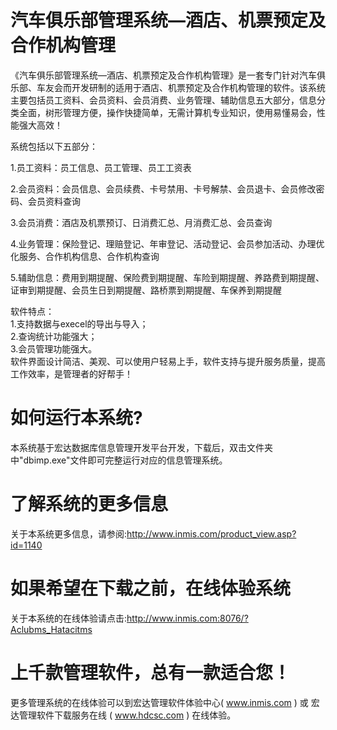 # 汽车俱乐部管理系统—酒店、机票预定及合作机构管理

《汽车俱乐部管理系统—酒店、机票预定及合作机构管理》是一套专门针对汽车俱乐部、车友会而开发研制的适用于酒店、机票预定及合作机构管理的软件。该系统主要包括员工资料、会员资料、会员消费、业务管理、辅助信息五大部分，信息分类全面，树形管理方便，操作快捷简单，无需计算机专业知识，使用易懂易会，性能强大高效！

系统包括以下五部分：

1.员工资料：员工信息、员工管理、员工工资表

2.会员资料：会员信息、会员续费、卡号禁用、卡号解禁、会员退卡、会员修改密码、会员资料查询

3.会员消费：酒店及机票预订、日消费汇总、月消费汇总、会员查询

4.业务管理：保险登记、理赔登记、年审登记、活动登记、会员参加活动、办理优化服务、合作机构信息、合作机构查询

5.辅助信息：费用到期提醒、保险费到期提醒、车险到期提醒、养路费到期提醒、证审到期提醒、会员生日到期提醒、路桥票到期提醒、车保养到期提醒

软件特点：  
    1.支持数据与execel的导出与导入；   
    2.查询统计功能强大；  
    3.会员管理功能强大。  
软件界面设计简洁、美观、可以使用户轻易上手，软件支持与提升服务质量，提高工作效率，是管理者的好帮手！

# 如何运行本系统?

本系统基于宏达数据库信息管理开发平台开发，下载后，双击文件夹中"dbimp.exe"文件即可完整运行对应的信息管理系统。

# 了解系统的更多信息

关于本系统更多信息，请参阅:http://www.inmis.com/product_view.asp?id=1140

# 如果希望在下载之前，在线体验系统

关于本系统的在线体验请点击:http://www.inmis.com:8076/?Aclubms_Hatacitms

# 上千款管理软件，总有一款适合您！

更多管理系统的在线体验可以到宏达管理软件体验中心( www.inmis.com ) 或 宏达管理软件下载服务在线 ( www.hdcsc.com ) 在线体验。


